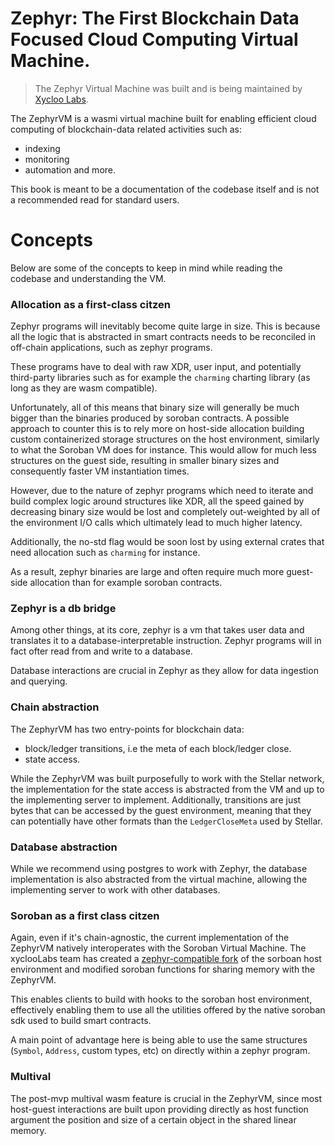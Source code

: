 # Zephyr: The First Blockchain Data Focused Cloud Computing Virtual Machine.

> The Zephyr Virtual Machine was built and is being maintained by [Xycloo Labs](https://xycloo.com).

The ZephyrVM is a wasmi virtual machine built for enabling efficient cloud computing 
of blockchain-data related activities such as:
- indexing
- monitoring
- automation
and more.

This book is meant to be a documentation of the codebase itself and is not a recommended read
for standard users.

# Concepts

Below are some of the concepts to keep in mind while reading the codebase and understanding the VM.

### Allocation as a first-class citzen

Zephyr programs will inevitably become quite large in size. This is because all the logic that is abstracted
in smart contracts needs to be reconciled in off-chain applications, such as zephyr programs.

These programs have to deal with raw XDR, user input, and potentially third-party libraries such as
for example the `charming` charting library (as long as they are wasm compatible).

Unfortunately, all of this means that binary size will generally be much bigger than the binaries
produced by soroban contracts. A possible approach to counter this is to rely more on host-side
allocation building custom containerized storage structures on the host environment, similarly to
what the Soroban VM does for instance. This would allow for much less structures on the guest side,
resulting in smaller binary sizes and consequently faster VM instantiation times.

However, due to the nature of zephyr programs which need to iterate and build complex logic around
structures like XDR, all the speed gained by decreasing binary size would be lost and completely
out-weighted by all of the environment I/O calls which ultimately lead to much higher latency.

Additionally, the no-std flag would be soon lost by using external crates that need allocation such
as `charming` for instance. 

As a result, zephyr binaries are large and often require much more guest-side allocation than for example
soroban contracts.

### Zephyr is a db bridge

Among other things, at its core, zephyr is a vm that takes user data and translates it to a database-interpretable
instruction. Zephyr programs will in fact ofter read from and write to a database.

Database interactions are crucial in Zephyr as they allow for data ingestion and querying.

### Chain abstraction

The ZephyrVM has two entry-points for blockchain data:
- block/ledger transitions, i.e the meta of each block/ledger close. 
- state access.

While the ZephyrVM was built purposefully to work with the Stellar network, the implementation
for the state access is abstracted from the VM and up to the implementing server to implement.
Additionally, transitions are just bytes that can be accessed by the guest environment, meaning
that they can potentially have other formats than the `LedgerCloseMeta` used by Stellar. 

### Database abstraction

While we recommend using postgres to work with Zephyr, the database implementation is also abstracted
from the virtual machine, allowing the implementing server to work with other databases.

### Soroban as a first class citzen

Again, even if it's chain-agnostic, the current implementation of the ZephyrVM natively interoperates
with the Soroban Virtual Machine. The xyclooLabs team has created a [zephyr-compatible fork](https://github.com/heytdep/rs-soroban-env) 
of the sorboan host environment and modified soroban functions for sharing memory with the ZephyrVM. 

This enables clients to build with hooks to the soroban host environment, effectively enabling
them to use all the utilities offered by the native soroban sdk used to build smart contracts. 

A main point of advantage here is being able to use the same structures (`Symbol`, `Address`, custom types, etc)
on directly within a zephyr program.

### Multival

The post-mvp multival wasm feature is crucial in the ZephyrVM, since most host-guest interactions
are built upon providing directly as host function argument the position and size of a certain object
in the shared linear memory.
